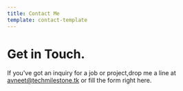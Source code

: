 ```yaml
---
title: Contact Me
template: contact-template
---
```

# Get in Touch.

If you've got an inquiry for a job or project,drop me a line at avneet@techmilestone.tk or fill the form right here.
